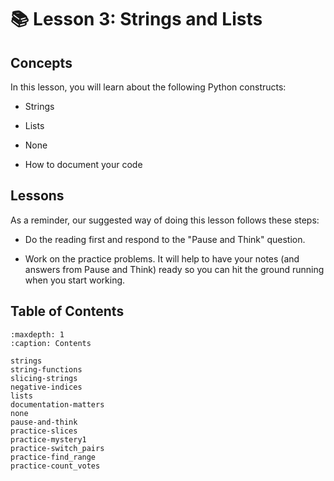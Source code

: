 # 📚 Lesson 3: Strings and Lists

##  Concepts  

In this lesson, you will learn about the following Python constructs:  

-  Strings  

-  Lists  

-  None  

-  How to document your code  


##  Lessons

As a reminder, our suggested way of doing this lesson follows these steps:  

-  Do the reading first and respond to the "Pause and Think" question.  

-  Work on the practice problems. It will help to have your notes (and answers from Pause and Think) ready so you can hit the ground running when
you start working.


## Table of Contents

```{toctree}
:maxdepth: 1
:caption: Contents

strings
string-functions
slicing-strings
negative-indices
lists
documentation-matters
none
pause-and-think
practice-slices
practice-mystery1
practice-switch_pairs
practice-find_range
practice-count_votes
```